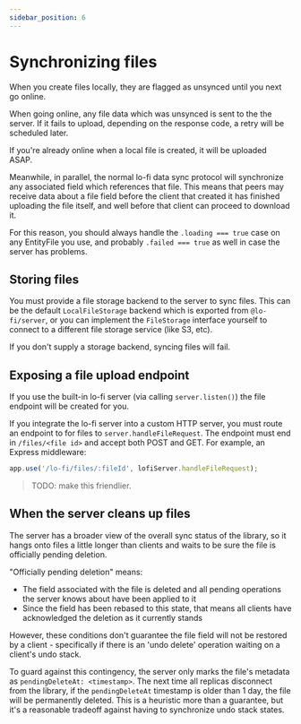 ```yaml
---
sidebar_position: 6
---
```


# Synchronizing files

When you create files locally, they are flagged as unsynced until you next go online.

When going online, any file data which was unsynced is sent to the the server. If it fails to upload, depending on the response code, a retry will be scheduled later.

If you're already online when a local file is created, it will be uploaded ASAP.

Meanwhile, in parallel, the normal lo-fi data sync protocol will synchronize any associated field which references that file. This means that peers may receive data about a file field before the client that created it has finished uploading the file itself, and well before that client can proceed to download it.

For this reason, you should always handle the `.loading === true` case on any EntityFile you use, and probably `.failed === true` as well in case the server has problems.

## Storing files

You must provide a file storage backend to the server to sync files. This can be the default `LocalFileStorage` backend which is exported from `@lo-fi/server`, or you can implement the `FileStorage` interface yourself to connect to a different file storage service (like S3, etc).

If you don't supply a storage backend, syncing files will fail.

## Exposing a file upload endpoint

If you use the built-in lo-fi server (via calling `server.listen()`) the file endpoint will be created for you.

If you integrate the lo-fi server into a custom HTTP server, you must route an endpoint to for files to `server.handleFileRequest`. The endpoint must end in `/files/<file id>` and accept both POST and GET. For example, an Express middleware:

```ts
app.use('/lo-fi/files/:fileId', lofiServer.handleFileRequest);
```

> TODO: make this friendlier.

## When the server cleans up files

The server has a broader view of the overall sync status of the library, so it hangs onto files a little longer than clients and waits to be sure the file is officially pending deletion.

"Officially pending deletion" means:

- The field associated with the file is deleted and all pending operations the server knows about have been applied to it
- Since the field has been rebased to this state, that means all clients have acknowledged the deletion as it currently stands

However, these conditions don't guarantee the file field will not be restored by a client - specifically if there is an 'undo delete' operation waiting on a client's undo stack.

To guard against this contingency, the server only marks the file's metadata as `pendingDeleteAt: <timestamp>`. The next time all replicas disconnect from the library, if the `pendingDeleteAt` timestamp is older than 1 day, the file will be permanently deleted. This is a heuristic more than a guarantee, but it's a reasonable tradeoff against having to synchronize undo stack states.
